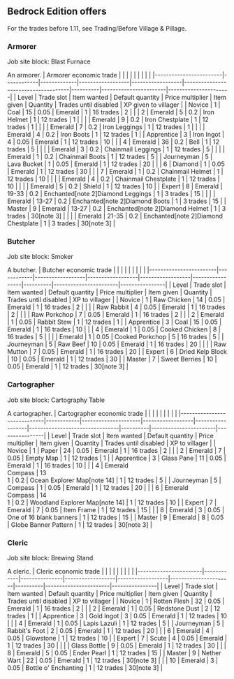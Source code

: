 ## Bedrock Edition offers
For the trades before 1.11, see Trading/Before Village & Pillage.

### Armorer
Job site block: Blast Furnace

An armorer.
| Armorer economic trade |            |             |                  |                  |                                     |          |                       |                      |
|------------------------|------------|-------------|------------------|------------------|-------------------------------------|----------|-----------------------|----------------------|
| Level                  | Trade slot | Item wanted | Default quantity | Price multiplier | Item given                          | Quantity | Trades until disabled | XP given to villager |
| Novice                 | 1          | Coal        | 15               | 0.05             | Emerald                             | 1        | 16 trades             | 2                    |
|                        | 2          | Emerald     | 5                | 0.2              | Iron Helmet                         | 1        | 12 trades             | 1                    |
|                        |            | Emerald     | 9                | 0.2              | Iron Chestplate                     | 1        | 12 trades             | 1                    |
|                        |            | Emerald     | 7                | 0.2              | Iron Leggings                       | 1        | 12 trades             | 1                    |
|                        |            | Emerald     | 4                | 0.2              | Iron Boots                          | 1        | 12 trades             | 1                    |
| Apprentice             | 3          | Iron Ingot  | 4                | 0.05             | Emerald                             | 1        | 12 trades             | 10                   |
|                        | 4          | Emerald     | 36               | 0.2              | Bell                                | 1        | 12 trades             | 5                    |
|                        |            | Emerald     | 3                | 0.2              | Chainmail Leggings                  | 1        | 12 trades             | 5                    |
|                        |            | Emerald     | 1                | 0.2              | Chainmail Boots                     | 1        | 12 trades             | 5                    |
| Journeyman             | 5          | Lava Bucket | 1                | 0.05             | Emerald                             | 1        | 12 trades             | 20                   |
|                        | 6          | Diamond     | 1                | 0.05             | Emerald                             | 1        | 12 trades             | 30                   |
|                        | 7          | Emerald     | 1                | 0.2              | Chainmail Helmet                    | 1        | 12 trades             | 10                   |
|                        |            | Emerald     | 4                | 0.2              | Chainmail Chestplate                | 1        | 12 trades             | 10                   |
|                        |            | Emerald     | 5                | 0.2              | Shield                              | 1        | 12 trades             | 10                   |
| Expert                 | 8          | Emerald     | 19-33            | 0.2              | Enchanted[note 2]Diamond Leggings   | 1        | 3 trades              | 15                   |
|                        |            | Emerald     | 13-27            | 0.2              | Enchanted[note 2]Diamond Boots      | 1        | 3 trades              | 15                   |
| Master                 | 9          | Emerald     | 13-27            | 0.2              | Enchanted[note 2]Diamond Helmet     | 1        | 3 trades              | 30[note 3]           |
|                        |            | Emerald     | 21-35            | 0.2              | Enchanted[note 2]Diamond Chestplate | 1        | 3 trades              | 30[note 3]           |

### Butcher
Job site block: Smoker

A butcher.
| Butcher economic trade |            |                  |                  |                  |                 |          |                       |                |
|------------------------|------------|------------------|------------------|------------------|-----------------|----------|-----------------------|----------------|
| Level                  | Trade slot | Item wanted      | Default quantity | Price multiplier | Item given      | Quantity | Trades until disabled | XP to villager |
| Novice                 | 1          | Raw Chicken      | 14               | 0.05             | Emerald         | 1        | 16 trades             | 2              |
|                        |            | Raw Rabbit       | 4                | 0.05             | Emerald         | 1        | 16 trades             | 2              |
|                        |            | Raw Porkchop     | 7                | 0.05             | Emerald         | 1        | 16 trades             | 2              |
|                        | 2          | Emerald          | 1                | 0.05             | Rabbit Stew     | 1        | 12 trades             | 1              |
| Apprentice             | 3          | Coal             | 15               | 0.05             | Emerald         | 1        | 16 trades             | 10             |
|                        | 4          | Emerald          | 1                | 0.05             | Cooked Chicken  | 8        | 16 trades             | 5              |
|                        |            | Emerald          | 1                | 0.05             | Cooked Porkchop | 5        | 16 trades             | 5              |
| Journeyman             | 5          | Raw Beef         | 10               | 0.05             | Emerald         | 1        | 16 trades             | 20             |
|                        |            | Raw Mutton       | 7                | 0.05             | Emerald         | 1        | 16 trades             | 20             |
| Expert                 | 6          | Dried Kelp Block | 10               | 0.05             | Emerald         | 1        | 12 trades             | 30             |
| Master                 | 7          | Sweet Berries    | 10               | 0.05             | Emerald         | 1        | 12 trades             | 30[note 3]     |

### Cartographer
Job site block: Cartography Table

A cartographer.
| Cartographer economic trade |            |                     |                  |                  |                                |          |                       |                |
|-----------------------------|------------|---------------------|------------------|------------------|--------------------------------|----------|-----------------------|----------------|
| Level                       | Trade slot | Item wanted         | Default quantity | Price multiplier | Item given                     | Quantity | Trades until disabled | XP to villager |
| Novice                      | 1          | Paper               | 24               | 0.05             | Emerald                        | 1        | 16 trades             | 2              |
|                             | 2          | Emerald             | 7                | 0.05             | Empty Map                      | 1        | 12 trades             | 1              |
| Apprentice                  | 3          | Glass Pane          | 11               | 0.05             | Emerald                        | 1        | 16 trades             | 10             |
|                             | 4          | Emerald<br/>Compass | 13<br/>1         | 0.2              | Ocean Explorer Map[note 14]    | 1        | 12 trades             | 5              |
| Journeyman                  | 5          | Compass             | 1                | 0.05             | Emerald                        | 1        | 12 trades             | 20             |
|                             | 6          | Emerald<br/>Compass | 14<br/>1         | 0.2              | Woodland Explorer Map[note 14] | 1        | 12 trades             | 10             |
| Expert                      | 7          | Emerald             | 7                | 0.05             | Item Frame                     | 1        | 12 trades             | 15             |
|                             | 8          | Emerald             | 3                | 0.05             | One of 16 blank banners        | 1        | 12 trades             | 15             |
| Master                      | 9          | Emerald             | 8                | 0.05             | Globe Banner Pattern           | 1        | 12 trades             | 30[note 3]     |

### Cleric
Job site block: Brewing Stand

A cleric.
| Cleric economic trade |            |               |                  |                  |                      |          |                       |                |
|-----------------------|------------|---------------|------------------|------------------|----------------------|----------|-----------------------|----------------|
| Level                 | Trade slot | Item wanted   | Default quantity | Price multiplier | Item given           | Quantity | Trades until disabled | XP to villager |
| Novice                | 1          | Rotten Flesh  | 32               | 0.05             | Emerald              | 1        | 16 trades             | 2              |
|                       | 2          | Emerald       | 1                | 0.05             | Redstone Dust        | 2        | 12 trades             | 1              |
| Apprentice            | 3          | Gold Ingot    | 3                | 0.05             | Emerald              | 1        | 12 trades             | 10             |
|                       | 4          | Emerald       | 1                | 0.05             | Lapis Lazuli         | 1        | 12 trades             | 5              |
| Journeyman            | 5          | Rabbit's Foot | 2                | 0.05             | Emerald              | 1        | 12 trades             | 20             |
|                       | 6          | Emerald       | 4                | 0.05             | Glowstone            | 1        | 12 trades             | 10             |
| Expert                | 7          | Scute         | 4                | 0.05             | Emerald              | 1        | 12 trades             | 30             |
|                       |            | Glass Bottle  | 9                | 0.05             | Emerald              | 1        | 12 trades             | 30             |
|                       | 8          | Emerald       | 5                | 0.05             | Ender Pearl          | 1        | 12 trades             | 15             |
| Master                | 9          | Nether Wart   | 22               | 0.05             | Emerald              | 1        | 12 trades             | 30[note 3]     |
|                       | 10         | Emerald       | 3                | 0.05             | Bottle o' Enchanting | 1        | 12 trades             | 30[note 3]     |

